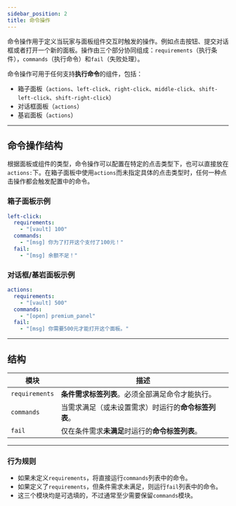 ```yaml
---
sidebar_position: 2
title: 命令操作
---
```


命令操作用于定义当玩家与面板组件交互时触发的操作。例如点击按钮、提交对话框或者打开一个新的面板。操作由三个部分协同组成：`requirements`（执行条件），`commands`（执行命令）和`fail`（失败处理）。

命令操作可用于任何支持**执行命令**的组件，包括：

- 箱子面板（`actions`、`left-click`、`right-click`、`middle-click`、`shift-left-click`、`shift-right-click`）
- 对话框面板（`actions`）
- 基岩面板（`actions`）

------

## 命令操作结构

根据面板或组件的类型，命令操作可以配置在特定的点击类型下，也可以直接放在`actions:`下。在箱子面板中使用`actions`而未指定具体的点击类型时，任何一种点击操作都会触发配置中的命令。

### 箱子面板示例

```yaml
left-click:
  requirements:
    - "[vault] 100"
  commands:
    - "[msg] 你为了打开这个支付了100元！"
  fail:
    - "[msg] 余额不足！"
```

### 对话框/基岩面板示例

```yaml
actions:
  requirements:
    - "[vault] 500"
  commands:
    - "[open] premium_panel"
  fail:
    - "[msg] 你需要500元才能打开这个面板。"
```

------

## 结构

| 模块             | 描述                           |
|----------------|------------------------------|
| `requirements` | **条件需求标签列表**。必须全部满足命令才能执行。   |
| `commands`     | 当需求满足（或未设置需求）时运行的**命令标签列表**。 |
| `fail`         | 仅在条件需求**未满足**时运行的**命令标签列表**。 |

------

### 行为规则

- 如果未定义`requirements`，将直接运行`commands`列表中的命令。
- 如果定义了`requirements`，但条件需求未满足，则运行`fail`列表中的命令。
- 这三个模块均是可选填的，不过通常至少需要保留`commands`模块。